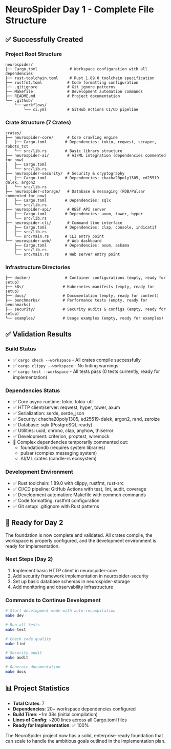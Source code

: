 # NeuroSpider Day 1 - Complete File Structure

## ✅ Successfully Created

### Project Root Structure
```
neurospider/
├── Cargo.toml              # Workspace configuration with all dependencies
├── rust-toolchain.toml     # Rust 1.89.0 toolchain specification
├── rustfmt.toml           # Code formatting configuration
├── .gitignore             # Git ignore patterns
├── Makefile               # Development automation commands
├── README.md              # Project documentation
└── .github/
    └── workflows/
        └── ci.yml         # GitHub Actions CI/CD pipeline
```

### Crate Structure (7 Crates)
```
crates/
├── neurospider-core/      # Core crawling engine
│   ├── Cargo.toml        # Dependencies: tokio, reqwest, scraper, robots_txt
│   └── src/lib.rs        # Basic library structure
├── neurospider-ai/        # AI/ML integration (dependencies commented for now)
│   ├── Cargo.toml        
│   └── src/lib.rs        
├── neurospider-security/  # Security & cryptography
│   ├── Cargo.toml        # Dependencies: chacha20poly1305, ed25519-dalek, argon2
│   └── src/lib.rs        
├── neurospider-storage/   # Database & messaging (FDB/Pulsar commented for now)
│   ├── Cargo.toml        # Dependencies: sqlx
│   └── src/lib.rs        
├── neurospider-api/       # REST API server
│   ├── Cargo.toml        # Dependencies: axum, tower, hyper
│   └── src/lib.rs        
├── neurospider-cli/       # Command line interface
│   ├── Cargo.toml        # Dependencies: clap, console, indicatif
│   ├── src/lib.rs        
│   └── src/main.rs       # CLI entry point
└── neurospider-web/       # Web dashboard
    ├── Cargo.toml        # Dependencies: axum, askama
    ├── src/lib.rs        
    └── src/main.rs       # Web server entry point
```

### Infrastructure Directories
```
├── docker/               # Container configurations (empty, ready for setup)
├── k8s/                 # Kubernetes manifests (empty, ready for setup)
├── docs/                # Documentation (empty, ready for content)
├── benchmarks/          # Performance tests (empty, ready for benchmarks)
├── security/            # Security audits & configs (empty, ready for setup)
└── examples/            # Usage examples (empty, ready for examples)
```

## ✅ Validation Results

### Build Status
- ✅ `cargo check --workspace` - All crates compile successfully
- ✅ `cargo clippy --workspace` - No linting warnings
- ✅ `cargo test --workspace` - All tests pass (0 tests currently, ready for implementation)

### Dependencies Status
- ✅ Core async runtime: tokio, tokio-util
- ✅ HTTP client/server: reqwest, hyper, tower, axum
- ✅ Serialization: serde, serde_json
- ✅ Security: chacha20poly1305, ed25519-dalek, argon2, rand, zeroize
- ✅ Database: sqlx (PostgreSQL ready)
- ✅ Utilities: uuid, chrono, clap, anyhow, thiserror
- ✅ Development: criterion, proptest, wiremock
- 🔄 Complex dependencies temporarily commented out:
  - foundationdb (requires system libraries)
  - pulsar (complex messaging system)
  - AI/ML crates (candle-rs ecosystem)

### Development Environment
- ✅ Rust toolchain: 1.89.0 with clippy, rustfmt, rust-src
- ✅ CI/CD pipeline: GitHub Actions with test, lint, audit, coverage
- ✅ Development automation: Makefile with common commands
- ✅ Code formatting: rustfmt configuration
- ✅ Git setup: .gitignore with Rust patterns

## 🎯 Ready for Day 2

The foundation is now complete and validated. All crates compile, the workspace is properly configured, and the development environment is ready for implementation.

### Next Steps (Day 2)
1. Implement basic HTTP client in neurospider-core
2. Add security framework implementation in neurospider-security  
3. Set up basic database schemas in neurospider-storage
4. Add monitoring and observability infrastructure

### Commands to Continue Development
```bash
# Start development mode with auto-recompilation
make dev

# Run all tests
make test

# Check code quality
make lint

# Security audit
make audit

# Generate documentation
make docs
```

## 📊 Project Statistics
- **Total Crates**: 7
- **Dependencies**: 20+ workspace dependencies configured
- **Build Time**: ~1m 38s (initial compilation)
- **Lines of Config**: ~200 lines across all Cargo.toml files
- **Ready for Implementation**: ✅ 100%

The NeuroSpider project now has a solid, enterprise-ready foundation that can scale to handle the ambitious goals outlined in the implementation plan.